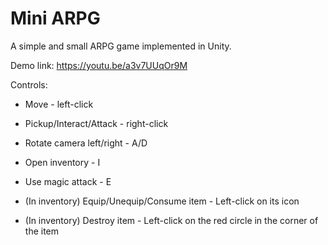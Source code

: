 # Mini ARPG
A simple and small ARPG game implemented in Unity. 

Demo link: https://youtu.be/a3v7UUqOr9M

Controls:
- Move - left-click
- Pickup/Interact/Attack - right-click
- Rotate camera left/right - A/D
- Open inventory - I
- Use magic attack - E

- (In inventory) Equip/Unequip/Consume item - Left-click on its icon
- (In inventory) Destroy item - Left-click on the red circle in the corner of the item
